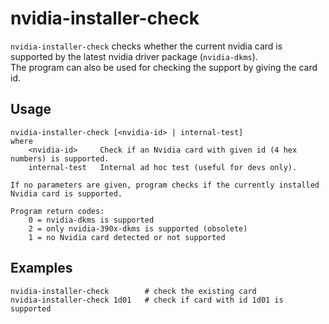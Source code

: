 # nvidia-installer-check

`nvidia-installer-check` checks whether the current nvidia card is supported by the latest nvidia driver package (`nvidia-dkms`).<br>
The program can also be used for checking the support by giving the card id.

## Usage

```
nvidia-installer-check [<nvidia-id> | internal-test]
where
    <nvidia-id>     Check if an Nvidia card with given id (4 hex numbers) is supported.
    internal-test   Internal ad hoc test (useful for devs only).

If no parameters are given, program checks if the currently installed Nvidia card is supported.

Program return codes:
    0 = nvidia-dkms is supported
    2 = only nvidia-390x-dkms is supported (obsolete)
    1 = no Nvidia card detected or not supported
```

## Examples
```
nvidia-installer-check        # check the existing card
nvidia-installer-check 1d01   # check if card with id 1d01 is supported
```
